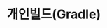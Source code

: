---
title: 개인빌드(Gradle)
linkTitle: Gradle
description: "개발자 PC에서 이루어지는 소프트웨어 빌드를 하기 위해 Gradle 기반의 빌드를 설명한다."
url: /egovframe-development/deployment-tool/gradle
menu:
  depth:
    weight: 2
    parent: "build-tool"
    identifier: "gradle"
---